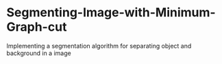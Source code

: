 # Segmenting-Image-with-Minimum-Graph-cut
Implementing a segmentation algorithm for separating object and  background in a image
